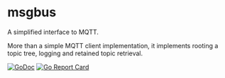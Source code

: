 # msgbus

A simplified interface to MQTT.

More than a simple MQTT client implementation, it implements rooting a topic
tree, logging and retained topic retrieval.

[![GoDoc](https://godoc.org/github.com/maruel/msgbus?status.svg)](https://godoc.org/github.com/maruel/msgbus) [![Go Report Card](https://goreportcard.com/badge/github.com/maruel/msgbus)](https://goreportcard.com/report/github.com/maruel/msgbus)
